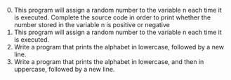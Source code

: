 0. This program will assign a random number to the variable n each time it is executed. Complete the source code in order to print whether the number stored in the variable n is positive or negative
1. This program will assign a random number to the variable n each time it is executed.
2. Write a program that prints the alphabet in lowercase, followed by a new line.
3. Write a program that prints the alphabet in lowercase, and then in uppercase, followed by a new line.
